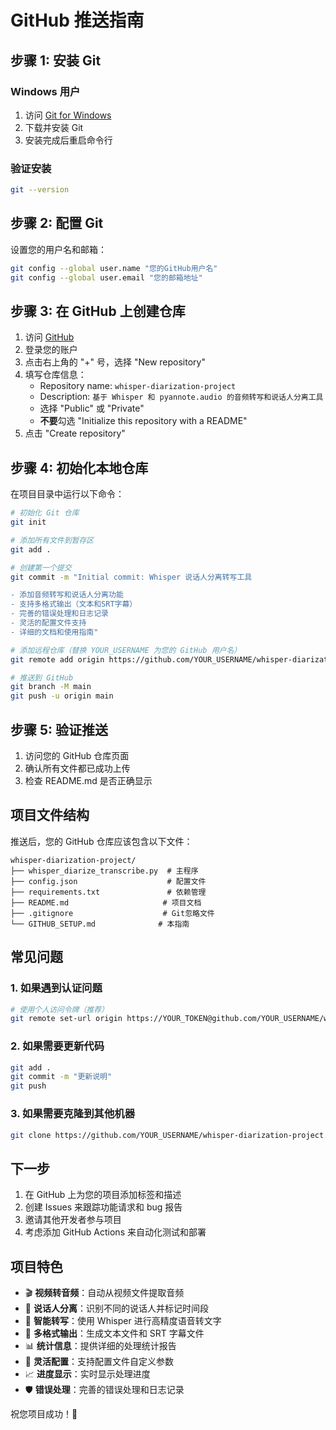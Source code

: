 # GitHub 推送指南

## 步骤 1: 安装 Git

### Windows 用户
1. 访问 [Git for Windows](https://git-scm.com/download/win)
2. 下载并安装 Git
3. 安装完成后重启命令行

### 验证安装
```bash
git --version
```

## 步骤 2: 配置 Git

设置您的用户名和邮箱：
```bash
git config --global user.name "您的GitHub用户名"
git config --global user.email "您的邮箱地址"
```

## 步骤 3: 在 GitHub 上创建仓库

1. 访问 [GitHub](https://github.com)
2. 登录您的账户
3. 点击右上角的 "+" 号，选择 "New repository"
4. 填写仓库信息：
   - Repository name: `whisper-diarization-project`
   - Description: `基于 Whisper 和 pyannote.audio 的音频转写和说话人分离工具`
   - 选择 "Public" 或 "Private"
   - **不要**勾选 "Initialize this repository with a README"
5. 点击 "Create repository"

## 步骤 4: 初始化本地仓库

在项目目录中运行以下命令：

```bash
# 初始化 Git 仓库
git init

# 添加所有文件到暂存区
git add .

# 创建第一个提交
git commit -m "Initial commit: Whisper 说话人分离转写工具

- 添加音频转写和说话人分离功能
- 支持多格式输出（文本和SRT字幕）
- 完善的错误处理和日志记录
- 灵活的配置文件支持
- 详细的文档和使用指南"

# 添加远程仓库（替换 YOUR_USERNAME 为您的 GitHub 用户名）
git remote add origin https://github.com/YOUR_USERNAME/whisper-diarization-project.git

# 推送到 GitHub
git branch -M main
git push -u origin main
```

## 步骤 5: 验证推送

1. 访问您的 GitHub 仓库页面
2. 确认所有文件都已成功上传
3. 检查 README.md 是否正确显示

## 项目文件结构

推送后，您的 GitHub 仓库应该包含以下文件：

```
whisper-diarization-project/
├── whisper_diarize_transcribe.py  # 主程序
├── config.json                    # 配置文件
├── requirements.txt               # 依赖管理
├── README.md                     # 项目文档
├── .gitignore                    # Git忽略文件
└── GITHUB_SETUP.md              # 本指南
```

## 常见问题

### 1. 如果遇到认证问题
```bash
# 使用个人访问令牌（推荐）
git remote set-url origin https://YOUR_TOKEN@github.com/YOUR_USERNAME/whisper-diarization-project.git
```

### 2. 如果需要更新代码
```bash
git add .
git commit -m "更新说明"
git push
```

### 3. 如果需要克隆到其他机器
```bash
git clone https://github.com/YOUR_USERNAME/whisper-diarization-project.git
```

## 下一步

1. 在 GitHub 上为您的项目添加标签和描述
2. 创建 Issues 来跟踪功能请求和 bug 报告
3. 邀请其他开发者参与项目
4. 考虑添加 GitHub Actions 来自动化测试和部署

## 项目特色

- 🎬 **视频转音频**：自动从视频文件提取音频
- 👥 **说话人分离**：识别不同的说话人并标记时间段
- 🧠 **智能转写**：使用 Whisper 进行高精度语音转文字
- 📝 **多格式输出**：生成文本文件和 SRT 字幕文件
- 📊 **统计信息**：提供详细的处理统计报告
- 🔧 **灵活配置**：支持配置文件自定义参数
- 📈 **进度显示**：实时显示处理进度
- 🛡️ **错误处理**：完善的错误处理和日志记录

祝您项目成功！🚀
